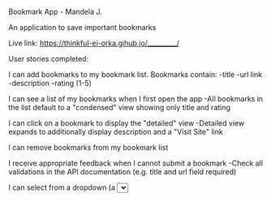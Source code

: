 Bookmark App - Mandela J.

An application to save important bookmarks

Live link: https://thinkful-ei-orka.gihub.io/_________/

User stories completed:

I can add bookmarks to my bookmark list. Bookmarks contain:
-title
-url link
-description
-rating (1-5)

I can see a list of my bookmarks when I first open the app
-All bookmarks in the list default to a "condensed" view showing only title and rating

I can click on a bookmark to display the "detailed" view
-Detailed view expands to additionally display description and a "Visit Site" link

I can remove bookmarks from my bookmark list

I receive appropriate feedback when I cannot submit a bookmark
-Check all validations in the API documentation (e.g. title and url field required)

I can select from a dropdown (a <select> element) a "minimum rating" to filter the list by all bookmarks rated at or above the chosen selection